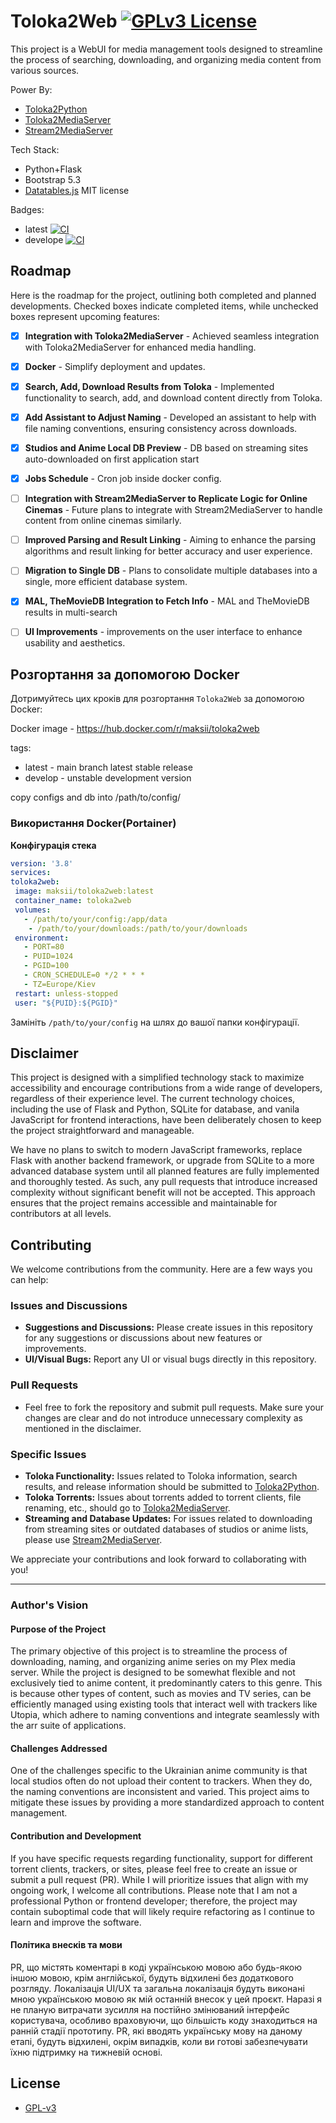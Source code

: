 # Toloka2Web [![GPLv3 License](https://img.shields.io/badge/License-GPL%20v3-yellow.svg)](https://opensource.org/licenses/)

This project is a WebUI for media management tools designed to streamline the process of searching, downloading, and organizing media content from various sources.

Power By:
- [Toloka2Python](https://github.com/CakesTwix/toloka2python)
- [Toloka2MediaServer](https://github.com/CakesTwix/Toloka2MediaServer)
- [Stream2MediaServer](https://github.com/maksii/Stream2MediaServer)

Tech Stack:
- Python+Flask
- Bootstrap 5.3
- [Datatables.js](https://datatables.net/) MIT license


Badges:
- latest [![CI](https://github.com/maksii/Toloka2Web/actions/workflows/docker_hub.yml/badge.svg?branch=main)](https://github.com/maksii/Toloka2Web/actions/workflows/docker_hub.yml)
- develope [![CI](https://github.com/maksii/Toloka2Web/actions/workflows/docker_hub.yml/badge.svg?branch=develop)](https://github.com/maksii/Toloka2Web/actions/workflows/docker_hub.yml)

## Roadmap

Here is the roadmap for the project, outlining both completed and planned developments. Checked boxes indicate completed items, while unchecked boxes represent upcoming features:

- [x] **Integration with Toloka2MediaServer** - Achieved seamless integration with Toloka2MediaServer for enhanced media handling.
- [x] **Docker** - Simplify deployment and updates.
- [x] **Search, Add, Download Results from Toloka** - Implemented functionality to search, add, and download content directly from Toloka.
- [x] **Add Assistant to Adjust Naming** - Developed an assistant to help with file naming conventions, ensuring consistency across downloads.
- [x] **Studios and Anime Local DB Preview** - DB based on streaming sites auto-downloaded on first application start
- [x] **Jobs Schedule** - Cron job inside docker config.
- [ ] **Integration with Stream2MediaServer to Replicate Logic for Online Cinemas** - Future plans to integrate with Stream2MediaServer to handle content from online cinemas similarly.
- [ ] **Improved Parsing and Result Linking** - Aiming to enhance the parsing algorithms and result linking for better accuracy and user experience.
- [ ] **Migration to Single DB** - Plans to consolidate multiple databases into a single, more efficient database system.
- [x] **MAL, TheMovieDB Integration to Fetch Info** - MAL and TheMovieDB results in multi-search
- [ ] **UI Improvements** - improvements on the user interface to enhance usability and aesthetics.


## Розгортання за допомогою Docker

Дотримуйтесь цих кроків для розгортання `Toloka2Web` за допомогою Docker:

Docker image - https://hub.docker.com/r/maksii/toloka2web

tags:
- latest - main branch latest stable release
- develop - unstable development version

copy configs and db into /path/to/config/

### Використання Docker(Portainer)

**Конфігурація стека**

   ```yaml
version: '3.8'
services:
  toloka2web:
    image: maksii/toloka2web:latest
    container_name: toloka2web
    volumes:
      - /path/to/your/config:/app/data
       - /path/to/your/downloads:/path/to/your/downloads
    environment:
      - PORT=80 
      - PUID=1024
      - PGID=100
      - CRON_SCHEDULE=0 */2 * * *
      - TZ=Europe/Kiev
    restart: unless-stopped
    user: "${PUID}:${PGID}"
   ```

   Замініть `/path/to/your/config` на шлях до вашої папки конфігурації.

## Disclaimer

This project is designed with a simplified technology stack to maximize accessibility and encourage contributions from a wide range of developers, regardless of their experience level. The current technology choices, including the use of Flask and Python, SQLite for database, and vanila JavaScript for frontend interactions, have been deliberately chosen to keep the project straightforward and manageable.

We have no plans to switch to modern JavaScript frameworks, replace Flask with another backend framework, or upgrade from SQLite to a more advanced database system until all planned features are fully implemented and thoroughly tested. As such, any pull requests that introduce increased complexity without significant benefit will not be accepted. This approach ensures that the project remains accessible and maintainable for contributors at all levels.

## Contributing

We welcome contributions from the community. Here are a few ways you can help:

### Issues and Discussions
- **Suggestions and Discussions:** Please create issues in this repository for any suggestions or discussions about new features or improvements.
- **UI/Visual Bugs:** Report any UI or visual bugs directly in this repository.

### Pull Requests
- Feel free to fork the repository and submit pull requests. Make sure your changes are clear and do not introduce unnecessary complexity as mentioned in the disclaimer.

### Specific Issues
- **Toloka Functionality:** Issues related to Toloka information, search results, and release information should be submitted to [Toloka2Python](https://github.com/CakesTwix/toloka2python).
- **Toloka Torrents:** Issues about torrents added to torrent clients, file renaming, etc., should go to [Toloka2MediaServer](https://github.com/CakesTwix/Toloka2MediaServer).
- **Streaming and Database Updates:** For issues related to downloading from streaming sites or outdated databases of studios or anime lists, please use [Stream2MediaServer](https://github.com/maksii/Stream2MediaServer).

We appreciate your contributions and look forward to collaborating with you!

---

### Author's Vision

#### Purpose of the Project
The primary objective of this project is to streamline the process of downloading, naming, and organizing anime series on my Plex media server. While the project is designed to be somewhat flexible and not exclusively tied to anime content, it predominantly caters to this genre. This is because other types of content, such as movies and TV series, can be efficiently managed using existing tools that interact well with trackers like Utopia, which adhere to naming conventions and integrate seamlessly with the arr suite of applications.

#### Challenges Addressed
One of the challenges specific to the Ukrainian anime community is that local studios often do not upload their content to trackers. When they do, the naming conventions are inconsistent and varied. This project aims to mitigate these issues by providing a more standardized approach to content management.

#### Contribution and Development
If you have specific requests regarding functionality, support for different torrent clients, trackers, or sites, please feel free to create an issue or submit a pull request (PR). While I will prioritize issues that align with my ongoing work, I welcome all contributions. Please note that I am not a professional Python or frontend developer; therefore, the project may contain suboptimal code that will likely require refactoring as I continue to learn and improve the software.

#### Політика внесків та мови
PR, що містять коментарі в коді українською мовою або будь-якою іншою мовою, крім англійської, будуть відхилені без додаткового розгляду. Локалізація UI/UX та загальна локалізація будуть виконані мною українською мовою як мій останній внесок у цей проєкт. Наразі я не планую витрачати зусилля на постійно змінюваний інтерфейс користувача, особливо враховуючи, що більшість коду знаходиться на ранній стадії прототипу. PR, які вводять українську мову на даному етапі, будуть відхилені, окрім випадків, коли ви готові забезпечувати їхню підтримку на тижневій основі.

## License

- [GPL-v3](https://choosealicense.com/licenses/gpl-3.0/)

